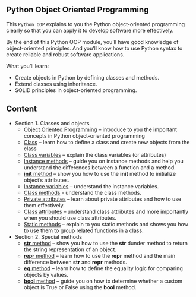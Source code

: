 ## Python Object Oriented Programming

This `Python OOP` explains to you the Python object-oriented programming clearly so that you can apply it to develop software more effectively.

By the end of this Python OOP module, you’ll have good knowledge of object-oriented principles. And you’ll know how to use Python syntax to create reliable and robust software applications.

What you’ll learn:
- Create objects in Python by defining classes and methods.
- Extend classes using inheritance.
- SOLID principles in object-oriented programming.

## Content
- Section 1. Classes and objects
  - [Object Oriented Programming](https://github.com/Engr-Asad-Hussain/oop/blob/main/classes_and_objects/oop.py) – introduce to you the important concepts in Python object-oriented programming
  - [Class](https://github.com/Engr-Asad-Hussain/oop/blob/main/classes_and_objects/class.py) – learn how to define a class and create new objects from the class
  - [Class variables](https://github.com/Engr-Asad-Hussain/oop/blob/main/classes_and_objects/class_variables.py) – explain the class variables (or attributes)
  - [Instance methods](https://github.com/Engr-Asad-Hussain/oop/blob/main/classes_and_objects/instance_methods.py) – guide you on instance methods and help you understand the differences between a function and a method.
  - [__init__ method](https://github.com/Engr-Asad-Hussain/oop/blob/main/classes_and_objects/init.py) – show you how to use the __init__ method to initialize object’s attributes.
  - [Instance variables](https://github.com/Engr-Asad-Hussain/oop/blob/main/classes_and_objects/instance_variables.py) – understand the instance variables.
  - [Class methods](https://github.com/Engr-Asad-Hussain/oop/blob/main/classes_and_objects/class_methods.py) - understand the class methods.
  - [Private attributes](https://github.com/Engr-Asad-Hussain/oop/blob/main/classes_and_objects/private_attributes.py) – learn about private attributes and how to use them effectively.
  - [Class attributes](https://github.com/Engr-Asad-Hussain/oop/blob/main/classes_and_objects/class_attributes.py) – understand class attributes and more importantly when you should use class attributes.
  - [Static methods](https://github.com/Engr-Asad-Hussain/oop/blob/main/classes_and_objects/static_methods.py) – explain to you static methods and shows you how to use them to group related functions in a class.
- Section 2. Special methods
  - [__str__ method](https://github.com/Engr-Asad-Hussain/oop/blob/main/special_methods/str.py) – show you how to use the __str__ dunder method to return the string representation of an object.
  - [__repr__ method](https://github.com/Engr-Asad-Hussain/oop/blob/main/special_methods/repr.py) – learn how to use the __repr__ method and the main difference between __str__ and __repr__ methods.
  - [__eq__ method](https://github.com/Engr-Asad-Hussain/oop/blob/main/special_methods/eq.py) – learn how to define the equality logic for comparing objects by values.
  - [__bool__ method](https://github.com/Engr-Asad-Hussain/oop/blob/main/special_methods/bool.py) – guide you on how to determine whether a custom object is True or False using the __bool__ method.
